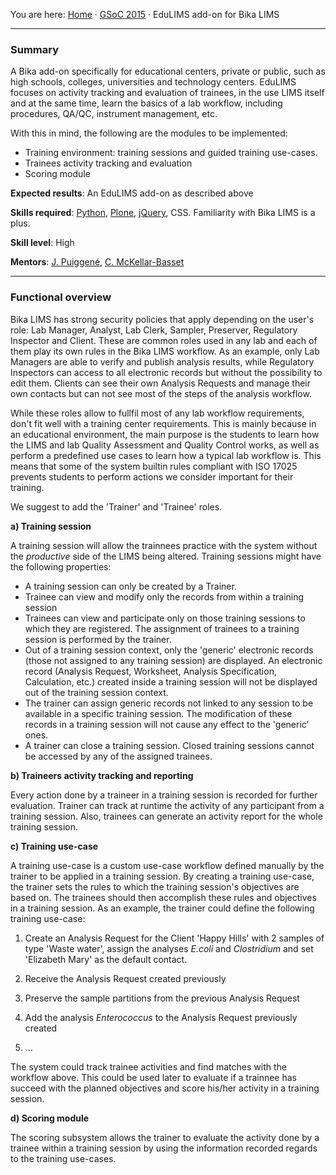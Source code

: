 You are here: [Home](https://github.com/bikalabs/Bika-LIMS/wiki) · [GSoC 2015](https://github.com/bikalabs/Bika-LIMS/wiki/GSoC-2015) · EduLIMS add-on for Bika LIMS
***

### Summary

A Bika add-on specifically for educational centers, private or public, such as high schools, colleges, universities and technology centers.
EduLIMS focuses on activity tracking and evaluation of trainees, in the use LIMS itself and at the same time, learn the basics of a lab workflow, including procedures, QA/QC, instrument management, etc. 

With this in mind, the following are the modules to be implemented:

- Training environment: training sessions and guided training use-cases.
- Trainees activity tracking and evaluation
- Scoring module

**Expected results**: An EduLIMS add-on as described above

**Skills required**: [Python](http://python.org), [Plone](http://plone.org), [jQuery](http://www.jquery.com), CSS. Familiarity with Bika LIMS is a plus.

**Skill level**: High

**Mentors**: [J. Puiggené](http://github.com/xispa), [C. McKellar-Basset](http://github.com/rockfruit)
***

### Functional overview

Bika LIMS has strong security policies that apply depending on the user's role: Lab Manager, 
Analyst, Lab Clerk, Sampler, Preserver, Regulatory Inspector and Client. These are common roles 
used in any lab and each of them play its own rules in the Bika LIMS workflow. As an example, 
only Lab Managers are able to verify and publish analysis results, while Regulatory Inspectors can 
access to all electronic records but without the possibility to edit them. Clients can see their own 
Analysis Requests and manage their own contacts but can not see most of the steps of the analysis 
workflow.

While these roles allow to fullfil most of any lab workflow requirements, don't fit well with a 
training center requirements. This is mainly because in an educational environment, the main 
purpose is the students to learn how the LIMS and lab Quality Assessment and Quality Control 
works, as well as perform a pre­defined use cases to learn how a typical lab workflow is. This 
means that some of the system built­in rules compliant with ISO 17025 prevents students to perform 
actions we consider important for their training.

We suggest to add the 'Trainer' and 'Trainee' roles. 

**a) Training session**

A training session will allow the trainnees practice with the system without the *productive* side of the LIMS being altered. Training sessions might have the following properties:

- A training session can only be created by a Trainer.
- Trainee can view and modify only the records from within a training session
- Trainees can view and participate only on those training sessions to which they are registered. The assignment of trainees to a training session is performed by the trainer.
- Out of a training session context, only the 'generic' electronic records (those not assigned to any training session) are displayed. An electronic record (Analysis Request, Worksheet, Analysis Specification, Calculation, etc.) created inside a training session will not be displayed out of the training session context.
- The trainer can assign generic records not linked to any session to be available in a specific training session. The modification of these records in a training session will not cause any effect to the 'generic' ones.
- A trainer can close a training session. Closed training sessions cannot be accessed by any of the assigned trainees.

**b) Traineers activity tracking and reporting**

Every action done by a traineer in a training session is recorded for further evaluation. Trainer can track at runtime the activity of any participant from a training session. Also, trainees can generate an activity report for the whole training session.

**c) Training use­-case**

A training use­-case is a custom use­-case workflow defined manually by the trainer to be applied in a training session. By creating a training use­-case, the trainer sets the rules to which the training session's objectives are based on. The trainees should then accomplish these rules and objectives in a training session. As an example, the trainer could define the following training use-­case:

1. Create an Analysis Request for the Client 'Happy Hills' with 2 samples of type 'Waste water', assign the analyses *E.coli* and *Clostridium* and set 'Elizabeth Mary' as the default contact.

2. Receive the Analysis Request created previously

3. Preserve the sample partitions from the previous Analysis Request

4. Add the analysis *Enterococcus* to the Analysis Request previously created

5. ...

The system could track trainee activities and find matches with the workflow above. This could be used later to evaluate if a trainnee has succeed with the planned objectives and score his/her activity in a training session.

**d) Scoring module**

The scoring subsystem allows the trainer to evaluate the activity done by a trainee within a training 
session by using the information recorded regards to the training use­-cases.

